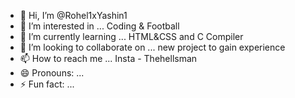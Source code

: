 - 👋 Hi, I’m @Rohel1xYashin1
- 👀 I’m interested in ... Coding & Football
- 🌱 I’m currently learning ... HTML&CSS and C Compiler
- 💞️ I’m looking to collaborate on ... new project to gain experience
- 📫 How to reach me ... Insta - Thehellsman
- 😄 Pronouns: ... 
- ⚡ Fun fact: ...

<!---
Rohel1xYashin1/Rohel1xYashin1 is a ✨ special ✨ repository because its `README.md` (this file) appears on your GitHub profile.
You can click the Preview link to take a look at your changes.
--->
